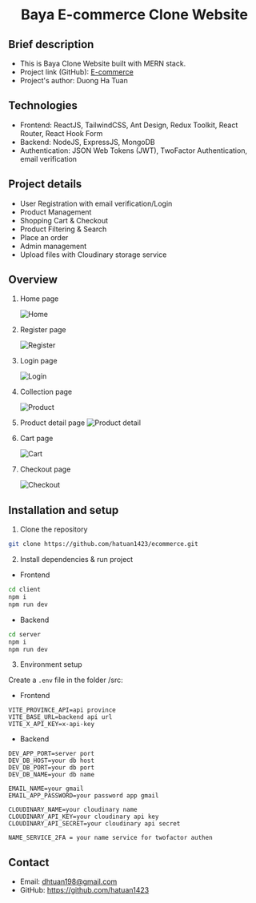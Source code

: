 <h1 align="center">Baya E-commerce Clone Website</h1>

## Brief description

- This is Baya Clone Website built with MERN stack.
- Project link (GitHub): [E-commerce](https://github.com/hatuan1423/ecommerce)
- Project's author: Duong Ha Tuan

## Technologies

- Frontend: ReactJS, TailwindCSS, Ant Design, Redux Toolkit, React Router, React Hook Form
- Backend: NodeJS, ExpressJS, MongoDB
- Authentication: JSON Web Tokens (JWT), TwoFactor Authentication, email verification

## Project details

- User Registration with email verification/Login
- Product Management
- Shopping Cart & Checkout
- Product Filtering & Search
- Place an order
- Admin management
- Upload files with Cloudinary storage service

## Overview

1. Home page

   ![Home](https://res.cloudinary.com/duktr2ml5/image/upload/v1739466049/home_a8ccwn.png)

2. Register page

   ![Register](https://res.cloudinary.com/duktr2ml5/image/upload/v1739465939/register_cfjhzs.png)

3. Login page

   ![Login](https://res.cloudinary.com/duktr2ml5/image/upload/v1739465935/login_su5aal.png)

4. Collection page

   ![Product](https://res.cloudinary.com/duktr2ml5/image/upload/v1739465937/collection_mnhdx1.png)

5. Product detail page
   ![Product detail](https://res.cloudinary.com/duktr2ml5/image/upload/v1739465937/product_detail_tmmeif.png)

6. Cart page

   ![Cart](https://res.cloudinary.com/duktr2ml5/image/upload/v1739465935/cart_rxihce.png)

7. Checkout page

   ![Checkout](https://res.cloudinary.com/duktr2ml5/image/upload/v1739465934/checkout_gque03.png)

## Installation and setup

1. Clone the repository

```bash
git clone https://github.com/hatuan1423/ecommerce.git
```

2. Install dependencies & run project

- Frontend

```bash
cd client
npm i
npm run dev
```

- Backend

```bash
cd server
npm i
npm run dev
```

3. Environment setup

Create a `.env` file in the folder /src:

- Frontend

```env
VITE_PROVINCE_API=api province
VITE_BASE_URL=backend api url
VITE_X_API_KEY=x-api-key
```

- Backend

```env
DEV_APP_PORT=server port
DEV_DB_HOST=your db host
DEV_DB_PORT=your db port
DEV_DB_NAME=your db name

EMAIL_NAME=your gmail
EMAIL_APP_PASSWORD=your password app gmail

CLOUDINARY_NAME=your cloudinary name
CLOUDINARY_API_KEY=your cloudinary api key
CLOUDINARY_API_SECRET=your cloudinary api secret

NAME_SERVICE_2FA = your name service for twofactor authen

```

## Contact

- Email: dhtuan198@gmail.com
- GitHub: https://github.com/hatuan1423
